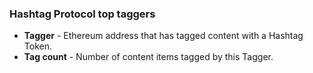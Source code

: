 ### Hashtag Protocol top taggers

- **Tagger** - Ethereum address that has tagged content with a Hashtag Token.
- **Tag count** - Number of content items tagged by this Tagger.
